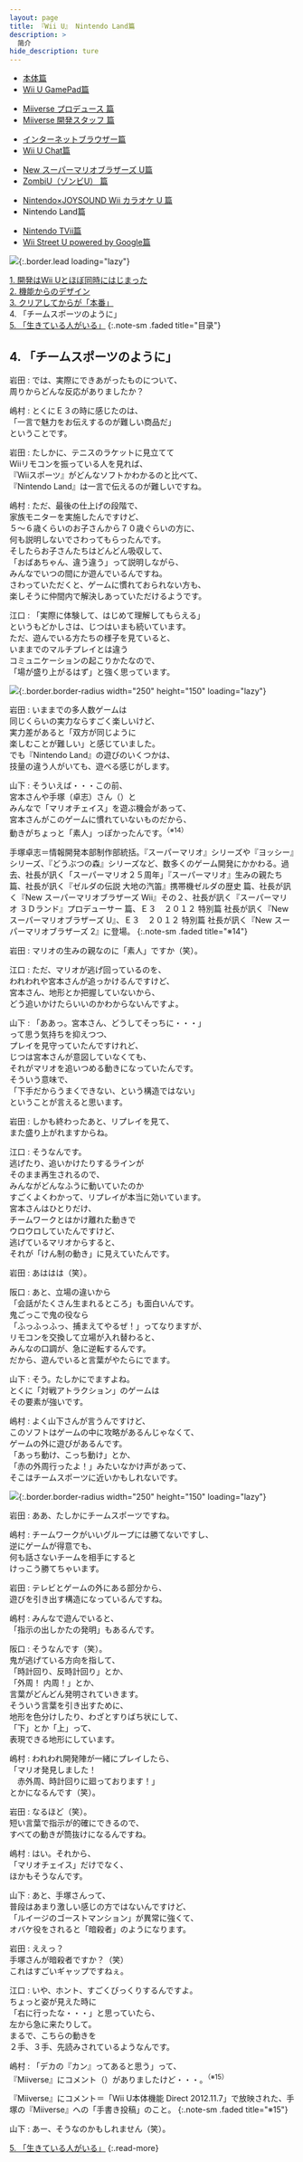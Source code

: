 ```yaml
---
layout: page
title: 『Wii U』 Nintendo Land篇
description: >
  简介
hide_description: ture
---
```


<nav class="pagination heading clearfix" role="navigation">
  <ul>
    <li class="pagination-item">
      <a href="../../vol1/1/">
        本体篇
      </a>
    </li>
    <li class="pagination-item">
      <a href="../../vol2/1/">
        Wii U GamePad篇
      </a>
    </li>
  </ul>
  <ul>
    <li class="pagination-item">
      <a href="../../vol3/1/">
        Miiverse プロデュース 篇
      </a>
    </li>
    <li class="pagination-item">
      <a href="../../vol4/1/">
        Miiverse 開発スタッフ 篇
      </a>
    </li>
  </ul>
  <ul>
    <li class="pagination-item">
      <a href="../../vol5/1/">
        インターネットブラウザー篇
      </a>
    </li>
    <li class="pagination-item">
      <a href="../../vol6/1/">
        Wii U Chat篇
      </a>
    </li>
  </ul>
  <ul>
    <li class="pagination-item">
      <a href="../../vol7/1/">
        New スーパーマリオブラザーズ U篇
      </a>
    </li>
    <li class="pagination-item">
      <a href="../../vol8/1/">
        ZombiU（ゾンビU） 篇
      </a>
    </li>
  </ul>
  <ul>
    <li class="pagination-item">
      <a href="../../vol10/1/">
        Nintendo×JOYSOUND Wii カラオケ U 篇
      </a>
    </li>
    <li class="pagination-item">
      <a style="background-color:rgba(225,224,224,0.3);">
        Nintendo Land篇
      </a>
    </li>
  </ul>
  <ul>
    <li class="pagination-item">
      <a href="../../vol11/1/">
        Nintendo TVii篇
      </a>
    </li>
    <li class="pagination-item">
      <a href="../../vol12/1/">
        Wii Street U powered by Google篇
      </a>
    </li>
  </ul>
</nav>

![](/others/interviews/jp/wiiu/hardware/vol10/img/mainvisual4.jpg){:.border.lead loading="lazy"}

[1\. 開発はWii Uとほぼ同時にはじまった](1.md)<br>
[2\. 機能からのデザイン](2.md)<br>
[3\. クリアしてからが「本番」](3.md)<br>
4\. 「チームスポーツのように」<br>
[5\. 「生きている人がいる」](5.md)
{:.note-sm .faded title="目录"}

## 4. 「チームスポーツのように」

岩田
: では、実際にできあがったものについて、<br>周りからどんな反応がありましたか？

嶋村
: とくにＥ３の時に感じたのは、<br>「一言で魅力をお伝えするのが難しい商品だ」<br>ということです。

岩田
: たしかに、テニスのラケットに見立てて<br>Wiiリモコンを振っている人を見れば、<br>『Wiiスポーツ』がどんなソフトかわかるのと比べて、<br>『Nintendo Land』は一言で伝えるのが難しいですね。

嶋村
: ただ、最後の仕上げの段階で、<br>家族モニターを実施したんですけど、<br>５～６歳くらいのお子さんから７０歳ぐらいの方に、<br>何も説明しないでさわってもらったんです。<br>そしたらお子さんたちはどんどん吸収して、<br>「おばあちゃん、違う違う」って説明しながら、<br>みんなでいつの間にか遊んでいるんですね。<br>さわっていただくと、ゲームに慣れておられない方も、<br>楽しそうに仲間内で解決しあっていただけるようです。

江口
: 「実際に体験して、はじめて理解してもらえる」<br>というもどかしさは、じつはいまも続いています。<br>ただ、遊んでいる方たちの様子を見ていると、<br>いままでのマルチプレイとは違う<br>コミュニケーションの起こりかたなので、<br>「場が盛り上がるはず」と強く思っています。

![](/others/interviews/jp/wiiu/hardware/vol10/img/photo11.jpg){:.border.border-radius width="250" height="150"  loading="lazy"}

岩田
: いままでの多人数ゲームは<br>同じくらいの実力ならすごく楽しいけど、<br>実力差があると「双方が同じように<br>楽しむことが難しい」と感じていました。<br>でも『Nintendo Land』の遊びのいくつかは、<br>技量の違う人がいても、遊べる感じがします。

山下
: そういえば・・・この前、<br>宮本さんや手塚（卓志）さん（）と<br>みんなで「マリオチェイス」を遊ぶ機会があって、<br>宮本さんがこのゲームに慣れていないものだから、<br>動きがちょっと「素人」っぽかったんです。<sup>（※14）</sup>

手塚卓志＝情報開発本部制作部統括。『スーパーマリオ』シリーズや『ヨッシー』シリーズ、『どうぶつの森』シリーズなど、数多くのゲーム開発にかかわる。過去、社長が訊く「スーパーマリオ２５周年」『スーパーマリオ』生みの親たち 篇、社長が訊く『ゼルダの伝説 大地の汽笛』携帯機ゼルダの歴史 篇、社長が訊く『New スーパーマリオブラザーズ Wii』その２、社長が訊く『スーパーマリオ ３Ｄランド』プロデューサー 篇、Ｅ３　２０１２ 特別篇 社長が訊く『New スーパーマリオブラザーズ U』、Ｅ３　２０１２ 特別篇 社長が訊く『New スーパーマリオブラザーズ 2』に登場。
{:.note-sm .faded title="※14"}

岩田
: マリオの生みの親なのに「素人」ですか（笑）。

江口
: ただ、マリオが逃げ回っているのを、<br>われわれや宮本さんが追っかけるんですけど、<br>宮本さん、地形とか把握していないから、<br>どう追いかけたらいいのかわからないんですよ。

山下
: 「ああっ。宮本さん、どうしてそっちに・・・」<br>って思う気持ちを抑えつつ、<br>プレイを見守っていたんですけれど、<br>じつは宮本さんが意図していなくても、<br>それがマリオを追いつめる動きになっていたんです。<br>そういう意味で、<br>「下手だからうまくできない、という構造ではない」<br>ということが言えると思います。

岩田
: しかも終わったあと、リプレイを見て、<br>また盛り上がれますからね。

江口
: そうなんです。<br>逃げたり、追いかけたりするラインが<br>そのまま再生されるので、<br>みんながどんなふうに動いていたのか<br>すごくよくわかって、リプレイが本当に効いています。<br>宮本さんはひとりだけ、<br>チームワークとはかけ離れた動きで<br>ウロウロしていたんですけど、<br>逃げているマリオからすると、<br>それが「けん制の動き」に見えていたんです。

岩田
: あははは（笑）。

阪口
: あと、立場の違いから<br>「会話がたくさん生まれるところ」も面白いんです。<br>鬼ごっこで鬼の役なら<br>「ふっふっふっ、捕まえてやるぜ！」ってなりますが、<br>リモコンを交換して立場が入れ替わると、<br>みんなの口調が、急に逆転するんです。<br>だから、遊んでいると言葉がやたらにでます。

山下
: そう。たしかにでますよね。<br>とくに「対戦アトラクション」のゲームは<br>その要素が強いです。

嶋村
: よく山下さんが言うんですけど、<br>このソフトはゲームの中に攻略があるんじゃなくて、<br>ゲームの外に遊びがあるんです。<br>「あっち動け、こっち動け」とか、<br>「赤の外周行ったよ！」みたいなかけ声があって、<br>そこはチームスポーツに近いかもしれないです。

![](/others/interviews/jp/wiiu/hardware/vol10/img/photo12.jpg){:.border.border-radius width="250" height="150"  loading="lazy"}

岩田
: ああ、たしかにチームスポーツですね。

嶋村
: チームワークがいいグループには勝てないですし、<br>逆にゲームが得意でも、<br>何も話さないチームを相手にすると<br>けっこう勝てちゃいます。

岩田
: テレビとゲームの外にある部分から、<br>遊びを引き出す構造になっているんですね。

嶋村
: みんなで遊んでいると、<br>「指示の出しかたの発明」もあるんです。

阪口
: そうなんです（笑）。<br>鬼が逃げている方向を指して、<br>「時計回り、反時計回り」とか、<br>「外周！ 内周！」とか、<br>言葉がどんどん発明されていきます。<br>そういう言葉を引き出すために、<br>地形を色分けしたり、わざとすりばち状にして、<br>「下」とか「上」って、<br>表現できる地形にしています。

嶋村
: われわれ開発陣が一緒にプレイしたら、<br>「マリオ発見しました！<br>　赤外周、時計回りに廻っております！」<br>とかになるんです（笑）。

岩田
: なるほど（笑）。<br>短い言葉で指示が的確にできるので、<br>すべての動きが筒抜けになるんですね。

嶋村
: はい。それから、<br>「マリオチェイス」だけでなく、<br>ほかもそうなんです。

山下
: あと、手塚さんって、<br>普段はあまり激しい感じの方ではないんですけど、<br>「ルイージのゴーストマンション」が異常に強くて、<br>オバケ役をされると「暗殺者」のようになります。

岩田
: ええっ？<br>手塚さんが暗殺者ですか？（笑）<br>これはすごいギャップですねぇ。

江口
: いや、ホント、すごくびっくりするんですよ。<br>ちょっと姿が見えた時に<br>「右に行ったな・・・」と思っていたら、<br>左から急に来たりして。<br>まるで、こちらの動きを<br>２手、３手、先読みされているようなんです。

嶋村
: 「デカの『カン』ってあると思う」って、<br>『Miiverse』にコメント（）がありましたけど・・・。<sup>（※15）</sup>

『Miiverse』にコメント＝「Wii U本体機能 Direct 2012.11.7」で放映された、手塚の『Miiverse』への「手書き投稿」のこと。
{:.note-sm .faded title="※15"}

山下
: あー、そうなのかもしれません（笑）。

[5. 「生きている人がいる」](5.md)
{:.read-more}